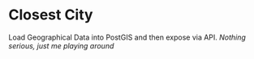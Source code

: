 # Closest City

Load Geographical Data into PostGIS and then expose via API. *Nothing serious, just me playing around* 

